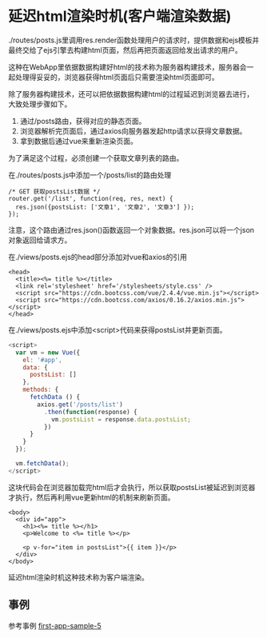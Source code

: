 # 延迟html渲染时机(客户端渲染数据)

./routes/posts.js里调用res.render函数处理用户的请求时，提供数据和ejs模板并最终交给了ejs引擎去构建html页面，然后再把页面返回给发出请求的用户。

这种在WebApp里依据数据构建好html的技术称为服务器构建技术，服务器会一起处理得妥妥的，浏览器获得html页面后只需要渲染html页面即可。

除了服务器构建技术，还可以把依据数据构建html的过程延迟到浏览器去进行，大致处理步骤如下。

1. 通过/posts路由，获得对应的静态页面。
2. 浏览器解析完页面后，通过axios向服务器发起http请求以获得文章数据。
3. 拿到数据后通过vue来重新渲染页面。

为了满足这个过程，必须创建一个获取文章列表的路由。

在./routes/posts.js中添加一个/posts/list的路由处理

```
/* GET 获取postsList数据 */
router.get('/list', function(req, res, next) {
  res.json({postsList: ['文章1', '文章2', '文章3'] });
});
```

注意，这个路由通过res.json\(\)函数返回一个对象数据。res.json可以将一个json对象返回给请求方。

在./views/posts.ejs的head部分添加对vue和axios的引用

```
<head>
  <title><%= title %></title>
  <link rel='stylesheet' href='/stylesheets/style.css' />
  <script src="https://cdn.bootcss.com/vue/2.4.4/vue.min.js"></script>
  <script src="https://cdn.bootcss.com/axios/0.16.2/axios.min.js"></script>
</head>
```

在./views/posts.ejs中添加&lt;script&gt;代码来获得postsList并更新页面。

```js
<script>
  var vm = new Vue({
    el: '#app',
    data: {
      postsList: []
    },
    methods: {
      fetchData () {
        axios.get('/posts/list')
          .then(function(response) {
            vm.postsList = response.data.postsList;
          })
      }
    }
  });

  vm.fetchData();
</script>
```

这块代码会在浏览器加载完html后才会执行，所以获取postsList被延迟到浏览器才执行，然后再利用vue更新html的机制来刷新页面。

```
<body>
  <div id="app">
    <h1><%= title %></h1>
    <p>Welcome to <%= title %></p>

    <p v-for="item in postsList">{{ item }}</p>
  </div>
</body>
```

延迟html渲染时机这种技术称为客户端渲染。

## 事例

参考事例 [first-app-sample-5](https://github.com/xugy0926/learn-webapp-sample/tree/master/first-app-sample-5)

